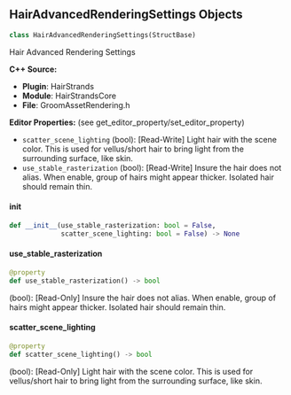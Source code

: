 ## HairAdvancedRenderingSettings Objects

```python
class HairAdvancedRenderingSettings(StructBase)
```

Hair Advanced Rendering Settings

**C++ Source:**

- **Plugin**: HairStrands
- **Module**: HairStrandsCore
- **File**: GroomAssetRendering.h

**Editor Properties:** (see get_editor_property/set_editor_property)

- ``scatter_scene_lighting`` (bool):  [Read-Write] Light hair with the scene color. This is used for vellus/short hair to bring light from the surrounding surface, like skin.
- ``use_stable_rasterization`` (bool):  [Read-Write] Insure the hair does not alias. When enable, group of hairs might appear thicker. Isolated hair should remain thin.

<a id="unreal.HairAdvancedRenderingSettings.__init__"></a>

#### __init__

```python
def __init__(use_stable_rasterization: bool = False,
             scatter_scene_lighting: bool = False) -> None
```

<a id="unreal.HairAdvancedRenderingSettings.use_stable_rasterization"></a>

#### use_stable_rasterization

```python
@property
def use_stable_rasterization() -> bool
```

(bool):  [Read-Only] Insure the hair does not alias. When enable, group of hairs might appear thicker. Isolated hair should remain thin.

<a id="unreal.HairAdvancedRenderingSettings.scatter_scene_lighting"></a>

#### scatter_scene_lighting

```python
@property
def scatter_scene_lighting() -> bool
```

(bool):  [Read-Only] Light hair with the scene color. This is used for vellus/short hair to bring light from the surrounding surface, like skin.

<a id="unreal.HairGroupsRendering"></a>
